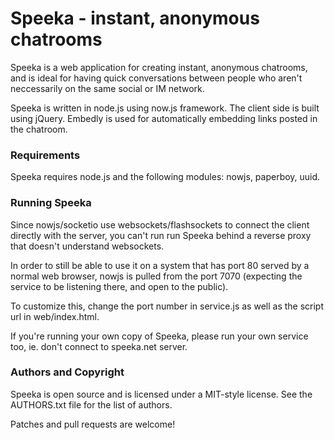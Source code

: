 # Speeka - instant, anonymous chatrooms

Speeka is a web application for creating instant, anonymous chatrooms,
and is ideal for having quick conversations between people who aren't
neccessarily on the same social or IM network.

Speeka is written in node.js using now.js framework. The client side
is built using jQuery. Embedly is used for automatically embedding links
posted in the chatroom.

### Requirements

Speeka requires node.js and the following modules: nowjs, paperboy, uuid.

### Running Speeka

Since nowjs/socketio use websockets/flashsockets to connect the client
directly with the server, you can't run run Speeka behind a reverse proxy
that doesn't understand websockets.

In order to still be able to use it on a system that has port 80 served
by a normal web browser, nowjs is pulled from the port 7070 (expecting
the service to be listening there, and open to the public).

To customize this, change the port number in service.js as well as
the script url in web/index.html.

If you're running your own copy of Speeka, please run your own service
too, ie. don't connect to speeka.net server.

### Authors and Copyright

Speeka is open source and is licensed under a MIT-style license. See the
AUTHORS.txt file for the list of authors.

Patches and pull requests are welcome!
